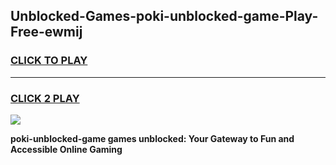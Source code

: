 
## Unblocked-Games-poki-unblocked-game-Play-Free-ewmij
<h3>
<a href="https://premium76.site?title=poki-unblocked-game&ref=22A">CLICK TO PLAY</a></h3>
<hr>

<h3>
<a href="https://premium76.site?title=poki-unblocked-game&ref=22A">CLICK 2 PLAY</a>
  
</h3>

<a href="https://premium76.site?title=poki-unblocked-game&ref=22A"><img src="https://clearcache.store/games.png"></a>


**poki-unblocked-game games unblocked: Your Gateway to Fun and Accessible Online Gaming**
